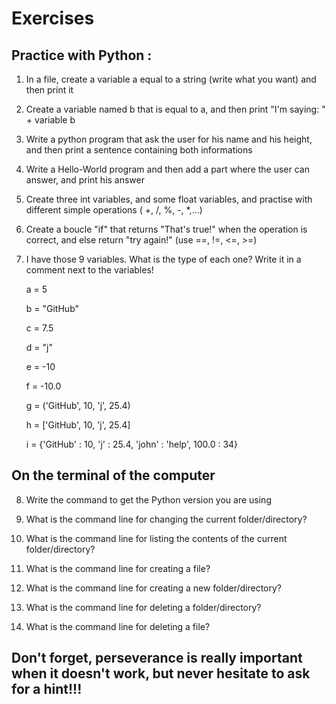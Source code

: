 # Exercises

## Practice with Python :

1) In a file, create a variable a equal to a string (write what you want) and then print it

2) Create a variable named b that is equal to a, and then print "I'm saying: " + variable b

3) Write a python program that ask the user for his name and his height, and then print a sentence containing both informations

4) Write a Hello-World program and then add a part where the user can answer, and print his answer

5) Create three int variables, and some float variables, and practise with different simple operations ( +, /, %, -, *,...)

6) Create a boucle "if" that returns "That's true!" when the operation is correct, and else return "try again!" (use ==, !=, <=, >=)  

7) I have those 9 variables. What is the type of each one? Write it in a comment next to the variables!

    a = 5

    b = "GitHub"
    
    c = 7.5
    
    d = "j"
    
    e = -10
    
    f = -10.0
    
    g = ('GitHub', 10, 'j', 25.4)
    
    h = ['GitHub', 10, 'j', 25.4]
    
    i = {'GitHub' : 10, 'j' : 25.4, 'john' : 'help', 100.0 : 34}

## On the terminal of the computer

8) Write the command to get the Python version you are using

9) What is the command line for changing the current folder/directory?

10) What is the command line for listing the contents of the current folder/directory?

11) What is the command line for creating a file?

12) What is the command line for creating a new folder/directory?

13) What is the command line for deleting a folder/directory?

14) What is the command line for deleting a file?


## Don't forget, perseverance is really important when it doesn't work, but never hesitate to ask for a hint!!! 
